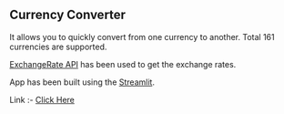 ## Currency Converter

It allows you to quickly convert from one currency to another. Total 161 currencies are supported.

[ExchangeRate API](https://www.exchangerate-api.com/) has been used to get the exchange rates.

App has been built using the [Streamlit](https://streamlit.io/).

Link :- [Click Here](https://satvik-currency-converter-3isbfxrmgz2mfdrsn9keoi.streamlit.app/)
